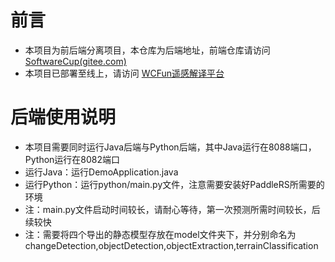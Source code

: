 # 前言

- 本项目为前后端分离项目，本仓库为后端地址，前端仓库请访问 [SoftwareCup(gitee.com)](https://gitee.com/zheng-cangping/software-cup)
- 本项目已部署至线上，请访问 [WCFun遥感解译平台](http://csc.para-dox.top)

# 后端使用说明

- 本项目需要同时运行Java后端与Python后端，其中Java运行在8088端口，Python运行在8082端口
- 运行Java：运行DemoApplication.java
- 运行Python：运行python/main.py文件，注意需要安装好PaddleRS所需要的环境
- 注：main.py文件启动时间较长，请耐心等待，第一次预测所需时间较长，后续较快
- 注：需要将四个导出的静态模型存放在model文件夹下，并分别命名为changeDetection,objectDetection,objectExtraction,terrainClassification